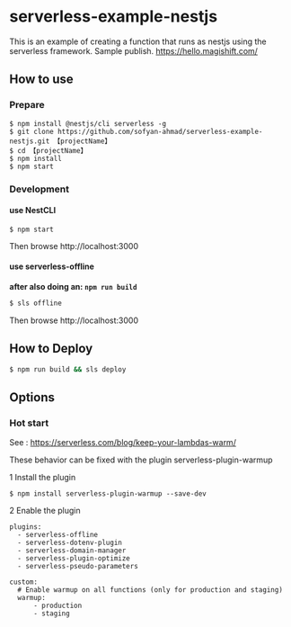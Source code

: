 # serverless-example-nestjs

This is an example of creating a function that runs as nestjs using the serverless framework.
Sample publish. https://hello.magishift.com/

## How to use

### Prepare

```
$ npm install @nestjs/cli serverless -g
$ git clone https://github.com/sofyan-ahmad/serverless-example-nestjs.git 【projectName】
$ cd 【projectName】
$ npm install
$ npm start
```

### Development

#### use NestCLI

```
$ npm start
```

Then browse http://localhost:3000

#### use serverless-offline

**after also doing an: `npm run build`**

```bash
$ sls offline
```

Then browse http://localhost:3000

## How to Deploy

```bash
$ npm run build && sls deploy
```

## Options

### Hot start

See : https://serverless.com/blog/keep-your-lambdas-warm/

These behavior can be fixed with the plugin serverless-plugin-warmup

1 Install the plugin

```
$ npm install serverless-plugin-warmup --save-dev
```

2 Enable the plugin

```
plugins:
  - serverless-offline
  - serverless-dotenv-plugin
  - serverless-domain-manager
  - serverless-plugin-optimize
  - serverless-pseudo-parameters

custom:
  # Enable warmup on all functions (only for production and staging)
  warmup:
      - production
      - staging
```
